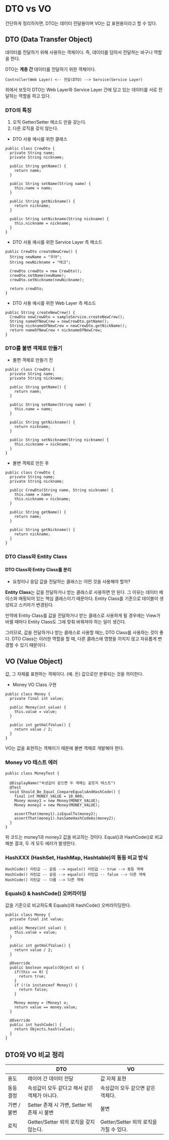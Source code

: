# DTO vs VO
간단하게 정리하자면, DTO는 데이터 전달용이며 VO는 값 표현용이라고 할 수 있다.

## DTO (Data Transfer Object)
데이터를 전달하기 위해 사용하는 객체이다. 즉, 데이터를 담아서 전달하는 바구니 역할을 한다.   

DTO는 <b>계층 간</b> 데이터를 전달하기 위한 객체이다.   

```
Controller(Web Layer) <-- 전달(DTO) --> Service(Service Layer)
```
위에서 보듯이 DTO는 Web Layer와 Service Layer 간에 담고 있는 데이터를 서로 전달하는 역할을 하고 있다.   

### DTO의 특징
1. 오직 Getter/Setter 메소드 만을 갖는다.
2. 다른 로직을 갖지 않는다.   

* DTO 사용 예시를 위한 클래스
```
public class CrewDto {
  private String name;
  private String nickname;

  public String getName() {
    return name;
  }

  public String setName(String name) {
    this.name = name;
  }

  public String getNickname() {
    return nickname;
  }

  public String setNickname(String nickname) {
    this.nickname = nickname;
  }
}
```

* DTO 사용 예시를 위한 Service Layer 측 메소드
```
public CrewDto createNewCrew() {
  String newName = "우아";
  String newNickname = "테크";

  CrewDto crewDto = new CrewDto();
  crewDto.setName(newName);
  crewDto.setNickname(newNickname);

  return crewDto;
}
```

* DTO 사용 예시를 위한 Web Layer 측 메소드
```
public String createNewCrew() {
  CrewDto newCrewDto = sampleService.createNewCrew();
  String nameOfNewCrew = newCrewDto.getName();
  String nicknameOfNewCrew = newCrewDto.getNickName();
  return nameOfNewCrew + nicknameOfNewCrew;
}
```

### DTO를 불변 객체로 만들기
* 불편 객체로 만들기 전
```
public class CrewDto {
  private String name;
  private String nickname;

  public String getName() {
    return name;
  }

  public String setName(String name) {
    this.name = name;
  }

  public String getNickname() {
    return nickname;
  }

  public String setNickname(String nickname) {
    this.nickname = nickname;
  }
}
```

* 불변 객체로 만든 후
```
public class CrewDto {
  private String name;
  private String nickname;

  public CrewDto(String name, String nickname) {
    this.name = name;
    this.nickname = nickname;
  }

  public String getName() {
    return name;
  }

  public String getNickname() {
    return nickname;
  }
}
```

### DTO Class와 Entity Class

#### DTO Class와 Entity Class를 분리
* 요청이나 응답 값을 전달하는 클래스는 어떤 것을 사용해야 할까?   
   
<b>Entity Class</b>는 값을 전달하거나 받는 클래스로 사용하면 안 된다. 그 이유는 데이터 베이스와 매핑되어 있는 핵심 클래스이기 때문이다. Entity Class를 기준으로 테이블이 생성되고 스키마가 변경된다.   

만약에 Entity Class를 값을 전달하거나 받는 클래스로 사용하게 될 경우에는 View가 바뀔 때마다 Entity Class도 그에 맞춰 바꿔져야 하는 일이 생긴다.   

그러므로, 값을 전달하거나 받는 클래스로 사용할 때는, DTO Class를 사용하는 것이 좋다. DTO Class는 이러한 역할을 할 때, 다른 클래스에 영향을 끼치지 않고 자유롭게 변경할 수 있기 때문이다.   

## VO (Value Object)
값, 그 자체를 표현하는 객체이다. (예. 돈) 값으로만 분류되는 것을 의미한다.   

* Money VO Class 구현
```
public class Money {
  private final int value;

  public Money(int value) {
    this.value = value;
  }

  public int getHalfValue() {
    return value / 2;
  }
}
```

VO는 값을 표현하는 객체이기 때문에 불변 객체로 개발해야 한다.   

### Money VO 테스트 에러
```
public class MoneyTest {

  @DisplayName("속성값이 같으면 두 객체는 같은지 테스트")
  @Test
  void Should_Be_Equal_CompareEqualsAndHashCode() {
    final int MONEY_VALUE = 10_000;
    Money money1 = new Money(MONEY_VALUE);
    Money money2 = new Money(MONEY_VALUE);

    assertThat(money1).isEqualTo(money2);
    assertThat(money1).hasSameHashCodeAs(money2);
  }
}
```
위 코드는 money1과 money2 값을 비교하는 것이다. Equal()과 HashCode()로 비교해본 결과, 두 개 모두 에러가 발생한다.   

### HashXXX (HashSet, HashMap, Hashtable)의 동등 비교 방식
```
HashCode() 리턴값 -- 같음 --> equals() 리턴값 -- true --> 동등 객체
HashCode() 리턴값 -- 같음 --> equals() 리턴값 -- false --> 다른 객체
HashCode() 리턴값 -- 다름 --> 다른 객체
```

### Equals() & hashCode() 오버라이딩
값을 기준으로 비교하도록 Equals()와 hashCode() 오버라이딩한다.   

```
public class Money {
  private final int value;

  public Money(int value) {
    this.value = value;
  }

  public int getHalfValue() {
    return value / 2;
  }

  @Override
  public boolean equals(Object o) {
    if(this == 0) {
      return true;
    }
    if (!(o instanceof Money)) {
      return false;
    }

    Money money = (Money) o;
    return value == money.value;
  }

  @Override
  public int hashCode() {
    return Objects.hash(value);
  }
}
```

## DTO와 VO 비교 정리
||DTO|VO|
|------|---|---|
|용도|레이어 간 데이터 전달|값 자체 표현|
|동등 결정|속성값이 모두 같다고 해서 같은 객체가 아니다.|속성값이 모두 같으면 같은 객체다.|
|가변 / 불변|Setter 존재 시 가변, Setter 비 존재 시 불변|불변|
|로직|Getter/Setter 외의 로직을 갖지 않는다.|Getter/Setter 외의 로직을 가질 수 있다.|
